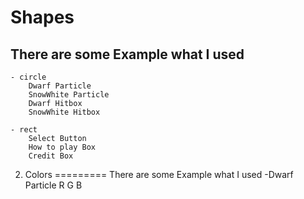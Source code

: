 Shapes
======
There are some Example what I used
----------------------------------
    - circle
        Dwarf Particle
        SnowWhite Particle
        Dwarf Hitbox
        SnowWhite Hitbox

    - rect
        Select Button
        How to play Box
        Credit Box

2. Colors
=========
There are some Example what I used
    -Dwarf Particle
        R   G   B
             
    
    

